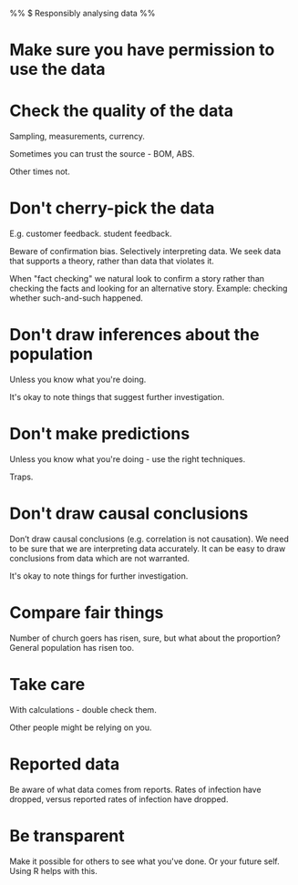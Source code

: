 %% $ Responsibly analysing data %%

# Make sure you have permission to use the data

# Check the quality of the data

Sampling, measurements, currency.

Sometimes you can trust the source - BOM, ABS.

Other times not.

# Don't cherry-pick the data

E.g. customer feedback. student feedback.

Beware of confirmation bias. Selectively interpreting data. We seek data that supports a theory, rather than data that violates it.

When "fact checking" we natural look to confirm a story rather than checking the facts and looking for an alternative story. Example: checking whether such-and-such happened.

# Don't draw inferences about the population

Unless you know what you're doing.

It's okay to note things that suggest further investigation.

# Don't make predictions

Unless you know what you're doing - use the right techniques.

Traps.

# Don't draw causal conclusions

Don’t draw causal conclusions (e.g. correlation is not causation). We need to be sure that we are interpreting data accurately. It can be easy to draw conclusions from data which are not warranted.

It's okay to note things for further investigation.

# Compare fair things

Number of church goers has risen, sure, but what about the proportion? General population has risen too.

# Take care

With calculations - double check them.

Other people might be relying on you.

# Reported data

Be aware of what data comes from reports. Rates of infection have dropped, versus reported rates of infection have dropped.

# Be transparent

Make it possible for others to see what you've done. Or your future self. Using R helps with this.